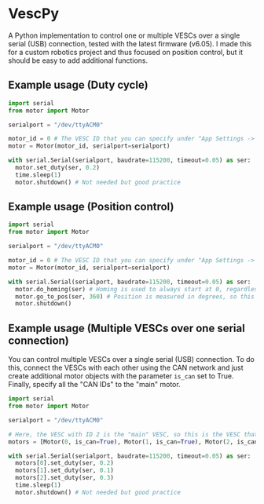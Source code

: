 # VescPy
A Python implementation to control one or multiple VESCs over a single serial (USB) connection, tested with the latest firmware (v6.05). I made this for a custom robotics project and thus focused on position control, but it should be easy to add additional functions.

## Example usage (Duty cycle)
```python
import serial
from motor import Motor

serialport = "/dev/ttyACM0"

motor_id = 0 # The VESC ID that you can specify under "App Settings -> VESC ID" 
motor = Motor(motor_id, serialport=serialport)

with serial.Serial(serialport, baudrate=115200, timeout=0.05) as ser:
  motor.set_duty(ser, 0.2)
  time.sleep(1)
  motor.shutdown() # Not needed but good practice

```

## Example usage (Position control)
```python
import serial
from motor import Motor

serialport = "/dev/ttyACM0"

motor_id = 0 # The VESC ID that you can specify under "App Settings -> VESC ID" 
motor = Motor(motor_id, serialport=serialport)

with serial.Serial(serialport, baudrate=115200, timeout=0.05) as ser:
  motor.do_homing(ser) # Homing is used to always start at 0, regardless of the actual starting position.
  motor.go_to_pos(ser, 360) # Position is measured in degrees, so this command will spin the motor one full rotation.
  motor.shutdown()

```

## Example usage (Multiple VESCs over one serial connection)
You can control multiple VESCs over a single serial (USB) connection. To do this, connect the VESCs with each other using the CAN network and just create additional motor objects with the parameter `is_can` set to True. Finally, specify all the "CAN IDs" to the "main" motor.

```python
import serial
from motor import Motor

serialport = "/dev/ttyACM0"

# Here, the VESC with ID 2 is the "main" VESC, so this is the VESC that you connect to with an USB cable.
motors = [Motor(0, is_can=True), Motor(1, is_can=True), Motor(2, is_can=False, can_ids=[0, 1])]

with serial.Serial(serialport, baudrate=115200, timeout=0.05) as ser:
  motors[0].set_duty(ser, 0.2)
  motors[1].set_duty(ser, 0.1)
  motors[2].set_duty(ser, 0.3)
  time.sleep(1)
  motor.shutdown() # Not needed but good practice
```
